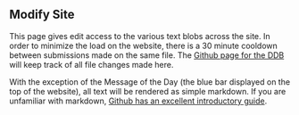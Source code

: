## Modify Site
This page gives edit access to the various text blobs across the site. In order to minimize the load on the website, there is a 30 minute cooldown between submissions made on the same file. The [Github page for the DDB](https://github.com/AverageDragon/cEDH-Decklist-Database) will keep track of all file changes made here.

With the exception of the Message of the Day (the blue bar displayed on the top of the website), all text will be rendered as simple markdown. If you are unfamiliar with markdown, [Github has an excellent introductory guide](https://guides.github.com/features/mastering-markdown/).
